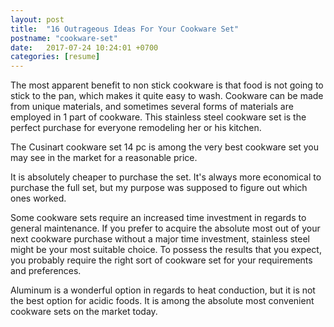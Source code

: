 ```yaml
---
layout: post
title:  "16 Outrageous Ideas For Your Cookware Set"
postname: "cookware-set"
date:   2017-07-24 10:24:01 +0700
categories: [resume]
---
```

The most apparent benefit to non stick cookware is that food is not going to stick to the pan, which makes it quite easy to wash. Cookware can be made from unique materials, and sometimes several forms of materials are employed in 1 part of cookware. This stainless steel cookware set is the perfect purchase for everyone remodeling her or his kitchen.

The Cusinart cookware set 14 pc is among the very best cookware set you may see in the market for a reasonable price.

It is absolutely cheaper to purchase the set. It's always more economical to purchase the full set, but my purpose was supposed to figure out which ones worked.

Some cookware sets require an increased time investment in regards to general maintenance. If you prefer to acquire the absolute most out of your next cookware purchase without a major time investment, stainless steel might be your most suitable choice. To possess the results that you expect, you probably require the right sort of cookware set for your requirements and preferences.

Aluminum is a wonderful option in regards to heat conduction, but it is not the best option for acidic foods. It is among the absolute most convenient cookware sets on the market today.
